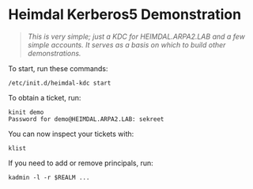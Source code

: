 # Heimdal Kerberos5 Demonstration

> *This is very simple; just a KDC for HEIMDAL.ARPA2.LAB and a few
> simple accounts.  It serves as a basis on which to build
> other demonstrations.*

To start, run these commands:

    /etc/init.d/heimdal-kdc start

To obtain a ticket, run:

    kinit demo
    Password for demo@HEIMDAL.ARPA2.LAB: sekreet

You can now inspect your tickets with:

    klist

If you need to add or remove principals, run:

    kadmin -l -r $REALM ...


